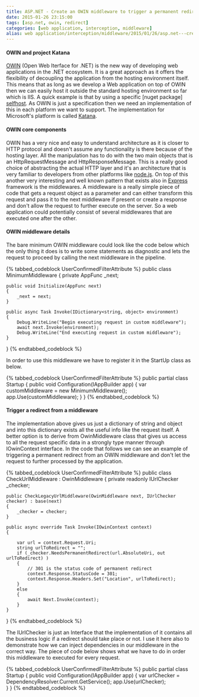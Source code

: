 ```yaml
---
title: ASP.NET - Create an OWIN middleware to trigger a permanent redirect
date: 2015-01-26 23:15:00
tags: [asp.net, owin, redirect]
categories: [web application, interception, middleware]
alias: web application/interception/middleware/2015/01/26/asp.net---create-an-owin-middleware-to-trigger-a-permanent-redirect.html
---
```


#### OWIN and project Katana

[OWIN][owin] (Open Web Iterface for .NET) is the new way of developing web applications in the .NET ecosystem. It is a great approach as it offers the flexibility of decoupling the application from the hosting environment itself. This means that as long as we develop a Web application on top of OWIN then we can easily host it outside the standard hosting environment so far which is IIS. A quick example is that by using a specific [nuget package] [selfhost]. As OWIN is just a specification then we need an implementation of this in each platform we want to support. The implementation for Microsoft's platform is called [Katana][katana].

#### OWIN core components

OWIN has a very nice and easy to understand architecture as it is closer to HTTP protocol and doesn't assume any functionality is there because of the hosting layer. All the manipulation has to do with the two main objects that is an HttpRequestMessage and HttpResponseMessage. This is a really good choice of abstracting the actual HTTP layer and it's an architecture that is very familiar to developers from other platforms like [node.js][node]. On top of this another very interesting and well known pattern that exists also in [Express][express] framework is the middlewares. A middleware is a really simple piece of code that gets a request object as a parameter and can either transform this request and pass it to the next middleware if present or create a response and don't allow the request to further execute on the server. So a web application could potentially consist of several middlewares that are executed one after the other.

#### OWIN middleware details

The bare minimum OWIN middleware could look like the code below which the only thing it does is to write some statements as diagnostic and lets the request to proceed by calling the next middleware in the pipeline. 

{% tabbed_codeblock UserConfirmedFilterAttribute %}
    <!-- tab cs -->
public class MinimumMiddleware
{
    private AppFunc _next;

    public void Initialize(AppFunc next)
    {
        _next = next;
    }

    public async Task Invoke(IDictionary<string, object> environment)
    {
        Debug.WriteLine("Begin executing request in custom middleware");
        await next.Invoke(environment);
        Debug.WriteLine("End executing request in custom middleware");
    }
}
    <!-- endtab -->
{% endtabbed_codeblock %}

In order to use this middleware we have to register it in the StartUp class as below.

{% tabbed_codeblock UserConfirmedFilterAttribute %}
    <!-- tab cs -->
public partial class Startup {
    public void Configuration(IAppBuilder app) {
        var customMiddleware = new MinimumMiddleware();
        app.Use(customMiddleware);
    }
}
    <!-- endtab -->
{% endtabbed_codeblock %}

#### Trigger a redirect from a middleware

The implementation above gives us just a dictionary of string and object and into this dictionary exists all the useful info like the request itself. A better option is to derive from OwinMiddleware class that gives us access to all the request specific data in a strongly type manner through IOwinContext interface. In the code that follows we can see an example of triggering a permanent redirect from an OWIN middleware and don't let the request to further processed by the application.

{% tabbed_codeblock UserConfirmedFilterAttribute %}
    <!-- tab cs -->
public class CheckUrlMiddleware : OwinMiddleware
{
    private readonly IUrlChecker _checker;

    public CheckLegacyUrlMiddleware(OwinMiddleware next, IUrlChecker checker) : base(next)
    {
        _checker = checker;
    }

    public async override Task Invoke(IOwinContext context)
    {
        
        var url = context.Request.Uri;
        string urlToRedirect = "";        
        if (_checker.NeedsPermanentRedirect(url.AbsoluteUri, out urlToRedirect) )
        {
            // 301 is the status code of permanent redirect
            context.Response.StatusCode = 301;
            context.Response.Headers.Set("Location", urlToRedirect);
        }
        else
        {
            await Next.Invoke(context);
        }
    }
}
    <!-- endtab -->
{% endtabbed_codeblock %}

The IUrlChecker is just an Interface that the implementation of it contains all the business logic if a redirect should take place or not. I use it here also to demonstrate how we can inject dependencies in our middleware in the correct way. The piece of code below shows what we have to do in order this middleware to executed for every request.

{% tabbed_codeblock UserConfirmedFilterAttribute %}
    <!-- tab cs -->
public partial class Startup {
    public void Configuration(IAppBuilder app) {
        var urlChecker = DependencyResolver.Current.GetService<IUrlChecker>();
        app.Use<CheckUrlMiddleware>(urlChecker);        
    }
}
    <!-- endtab -->
{% endtabbed_codeblock %}

[owin]: http://owin.org/
[selfhost]: https://www.nuget.org/packages/Microsoft.Owin.SelfHost/
[katana]: http://www.asp.net/aspnet/overview/owin-and-katana/an-overview-of-project-katana
[node]: http://nodejs.org/
[express]: http://expressjs.com/